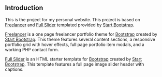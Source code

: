## Introduction
This is the project for my personal website. This project is based on  [Freelancer](http://startbootstrap.com/template-overviews/freelancer/) and [Full Slider](http://startbootstrap.com/template-overviews/full-slider/) templated provided by  [Start Bootstrap](http://startbootstrap.com/).

[Freelancer](http://startbootstrap.com/template-overviews/freelancer/) is a one page freelancer portfolio theme for [Bootstrap](http://getbootstrap.com/) created by [Start Bootstrap](http://startbootstrap.com/). This theme features several content sections, a responsive portfolio grid with hover effects, full page portfolio item modals, and a working PHP contact form.

[Full Slider](http://startbootstrap.com/template-overviews/full-slider/) is an HTML starter template for [Bootstrap](http://getbootstrap.com/) created by [Start Bootstrap](http://startbootstrap.com/). This template features a full page image slider header with captions.
